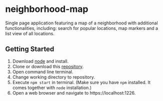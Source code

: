 # neighborhood-map
Single page application featuring a map of a neighborhood with additional functionalities, including: search for popular locations, map markers and a list view of all locations.

## Getting Started
1. Download [node](https://nodejs.org/en/download/) and install.
2. Clone or download this [repository](https://github.com/oscarchang1226/neighborhood-map).
3. Open command line terminal.
4. Change working directory to repository.
5. Execute `npm start` in terminal. (Make sure you have `npm` installed. It comes together with `node` installation.)
6. Open a web browser and navigate to https://localhost:1226.
